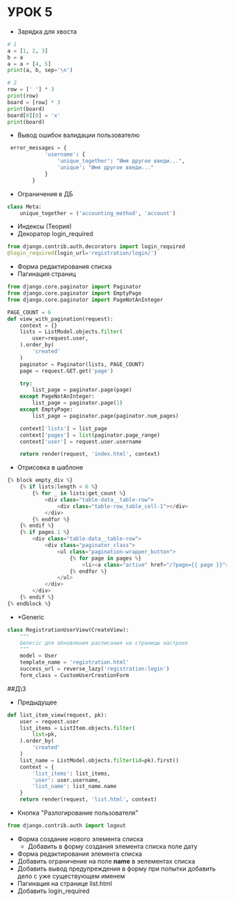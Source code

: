 # УРОК 5
- Зарядка для хвоста
```python
# 1
a = [1, 2, 3]
b = a
a = a + [4, 5]
print(a, b, sep='\n')

# 2
row = [' '] * 3
print(row)
board = [row] * 3
print(board)
board[0][0] = 'x'
print(board)
```
- Вывод ошибок валидации пользователю
```python
 error_messages = {
            'username': {
                'unique_together': "Имя другое введи...",
                'unique': "Имя другое введи..."
            }
        }
```
- Ограничения в ДБ
```python
class Meta:
    unique_together = ('accounting_method', 'account')
```
- Индексы (Теория)
- Декоратор login_required
```python
from django.contrib.auth.decorators import login_required
@login_required(login_url='registration/login/')
```
- Форма редактирования списка
- Пагинация страниц

```python
from django.core.paginator import Paginator
from django.core.paginator import EmptyPage
from django.core.paginator import PageNotAnInteger

PAGE_COUNT = 6
def view_with_pagination(request):
    context = {}
    lists = ListModel.objects.filter(
        user=request.user,
    ).order_by(
        'created'
    )
    paginator = Paginator(lists, PAGE_COUNT)
    page = request.GET.get('page')

    try:
        list_page = paginator.page(page)
    except PageNotAnInteger:
        list_page = paginator.page(1)
    except EmptyPage:
        list_page = paginator.page(paginator.num_pages)

    context['lists'] = list_page
    context['pages'] = list(paginator.page_range)
    context['user'] = request.user.username

    return render(request, 'index.html', context)
```
- Отрисовка в шаблоне
```python
{% block empty_div %}
    {% if lists|length < 6 %}
        {% for _ in lists|get_count %}
            <div class="table-data__table-row">
                <div class="table-row_table_cell-1"></div>
            </div>
        {% endfor %}
    {% endif %}
    {% if pages.1 %}
        <div class="table-data__table-row">
            <div class="paginator_class">
                <ul class="pagination-wrapper_button">
                    {% for page in pages %}
                        <li><a class="active" href="/?page={{ page }}">{{ page }}</a></li>
                    {% endfor %}
                </ul>
            </div>
        </div>
    {% endif %}
{% endblock %}
```
- *Generic
```python
class RegistrationUserView(CreateView):
    """
    Generic для обновления расписания на страницы настроек
    """
    model = User
    template_name = 'registration.html'
    success_url = reverse_lazy('registration:login')
    form_class = CustomUserCreationForm
```

##Д\З
- Предыдущее 
```python
def list_item_view(request, pk):
    user = request.user
    list_items = ListItem.objects.filter(
        list=pk,
    ).order_by(
        'created'
    )
    list_name = ListModel.objects.filter(id=pk).first()
    context = {
        'list_items': list_items,
        'user': user.username,
        'list_name': list_name.name
    }
    return render(request, 'list.html', context)
```
- Кнопка "Разлогирование пользователя"
```python
from django.contrib.auth import logout
```
- Форма создание нового элемента списка
    - Добавить в форму создания элемента списка поле дату
- Форма редактирования элемента списка
- Добавить ограничение на поле **name** в эелементах списка
- Добавить вывод предупреждения в форму при попытки добавить дело
с уже существующем именем 
- Пагинация на странице list.html
- Добавить login_required
